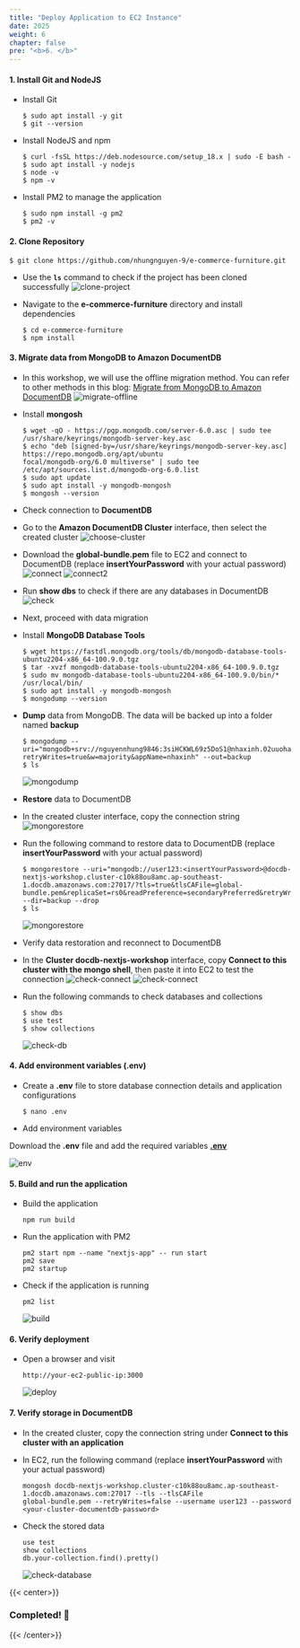 ```yaml
---
title: "Deploy Application to EC2 Instance"
date: 2025
weight: 6
chapter: false
pre: "<b>6. </b>"
---
```


#### 1. Install Git and NodeJS

- Install Git

  ```shell
  $ sudo apt install -y git
  $ git --version
  ```

- Install NodeJS and npm

  ```shell
  $ curl -fsSL https://deb.nodesource.com/setup_18.x | sudo -E bash -
  $ sudo apt install -y nodejs
  $ node -v
  $ npm -v
  ```

- Install PM2 to manage the application

  ```shell
  $ sudo npm install -g pm2
  $ pm2 -v
  ```

#### 2. Clone Repository

```shell
$ git clone https://github.com/nhungnguyen-9/e-commerce-furniture.git
```

- Use the **`ls`** command to check if the project has been cloned successfully
  ![clone-project](/images/6-deploy-the-application-to-ec2/6.1.png)

- Navigate to the **e-commerce-furniture** directory and install dependencies

  ```shell
  $ cd e-commerce-furniture
  $ npm install
  ```

#### 3. Migrate data from MongoDB to Amazon DocumentDB

- In this workshop, we will use the offline migration method. You can refer to other methods in this blog: [Migrate from
  MongoDB to Amazon
  DocumentDB](https://aws.amazon.com/blogs/database/migrate-from-mongodb-to-amazon-documentdb-using-the-offline-method/)
  ![migrate-offline](/images/6-deploy-the-application-to-ec2/offline-migration-approach.gif)

- Install **mongosh**

  ```shell
  $ wget -qO - https://pgp.mongodb.com/server-6.0.asc | sudo tee /usr/share/keyrings/mongodb-server-key.asc
  $ echo "deb [signed-by=/usr/share/keyrings/mongodb-server-key.asc] https://repo.mongodb.org/apt/ubuntu
  focal/mongodb-org/6.0 multiverse" | sudo tee /etc/apt/sources.list.d/mongodb-org-6.0.list
  $ sudo apt update
  $ sudo apt install -y mongodb-mongosh
  $ mongosh --version
  ```

- Check connection to **DocumentDB**

- Go to the **Amazon DocumentDB Cluster** interface, then select the created cluster
  ![choose-cluster](/images/6-deploy-the-application-to-ec2/6.3.png)
- Download the **global-bundle.pem** file to EC2 and connect to DocumentDB (replace **insertYourPassword** with your actual password)
  ![connect](/images/6-deploy-the-application-to-ec2/6.4.png)
  ![connect2](/images/6-deploy-the-application-to-ec2/6.5.png)

- Run **show dbs** to check if there are any databases in DocumentDB
  ![check](/images/6-deploy-the-application-to-ec2/6.6.png)

- Next, proceed with data migration

- Install **MongoDB Database Tools**

  ```shell
  $ wget https://fastdl.mongodb.org/tools/db/mongodb-database-tools-ubuntu2204-x86_64-100.9.0.tgz
  $ tar -xvzf mongodb-database-tools-ubuntu2204-x86_64-100.9.0.tgz
  $ sudo mv mongodb-database-tools-ubuntu2204-x86_64-100.9.0/bin/* /usr/local/bin/
  $ sudo apt install -y mongodb-mongosh
  $ mongodump --version
  ```

- **Dump** data from MongoDB. The data will be backed up into a folder named **backup**

  ```shell
  $ mongodump --uri="mongodb+srv://nguyennhung9846:3siHCKWL69z5DoS1@nhaxinh.02uuoha.mongodb.net/?retryWrites=true&w=majority&appName=nhaxinh" --out=backup
  $ ls
  ```

  ![mongodump](/images/6-deploy-the-application-to-ec2/6.7.png)

- **Restore** data to DocumentDB
- In the created cluster interface, copy the connection string
  ![mongorestore](/images/6-deploy-the-application-to-ec2/6.8.png)
- Run the following command to restore data to DocumentDB (replace **insertYourPassword** with your actual password)

  ```shell
  $ mongorestore --uri="mongodb://user123:<insertYourPassword>@docdb-nextjs-workshop.cluster-c10k88ou8amc.ap-southeast-1.docdb.amazonaws.com:27017/?tls=true&tlsCAFile=global-bundle.pem&replicaSet=rs0&readPreference=secondaryPreferred&retryWrites=false" --dir=backup --drop
  $ ls
  ```

  ![mongorestore](/images/6-deploy-the-application-to-ec2/6.9.png)

- Verify data restoration and reconnect to DocumentDB
- In the **Cluster docdb-nextjs-workshop** interface, copy **Connect to this cluster with the mongo shell**, then paste it into EC2 to test the connection
  ![check-connect](/images/6-deploy-the-application-to-ec2/6.10.png)
  ![check-connect](/images/6-deploy-the-application-to-ec2/6.11.png)
- Run the following commands to check databases and collections

  ```shell
  $ show dbs
  $ use test
  $ show collections
  ```

  ![check-db](/images/6-deploy-the-application-to-ec2/6.12.png)

#### 4. Add environment variables (.env)

- Create a **.env** file to store database connection details and application configurations

  ```shell
  $ nano .env
  ```

- Add environment variables

Download the **.env** file and add the required variables **[.env](https://drive.google.com/file/d/1PH2-dZjuWKzp2cHs6MVGqb57LLpHhWoR/view?usp=sharing)**

![env](/images/6-deploy-the-application-to-ec2/6.13.png)

#### 5. Build and run the application

- Build the application

  ```
  npm run build
  ```

- Run the application with PM2

  ```
  pm2 start npm --name "nextjs-app" -- run start
  pm2 save
  pm2 startup
  ```

- Check if the application is running

  ```
  pm2 list
  ```

  ![build](/images/6-deploy-the-application-to-ec2/6.14.png)

#### 6. Verify deployment

- Open a browser and visit

  ```
  http://your-ec2-public-ip:3000
  ```

  ![deploy](/images/6-deploy-the-application-to-ec2/6.15.png)

#### 7. Verify storage in DocumentDB

- In the created cluster, copy the connection string under **Connect to this cluster with an application**
- In EC2, run the following command (replace **insertYourPassword** with your actual password)

  ```
  mongosh docdb-nextjs-workshop.cluster-c10k88ou8amc.ap-southeast-1.docdb.amazonaws.com:27017 --tls --tlsCAFile
  global-bundle.pem --retryWrites=false --username user123 --password <your-cluster-documentdb-password>
  ```

- Check the stored data

  ```
  use test
  show collections
  db.your-collection.find().pretty()
  ```

  ![check-database](/images/6-deploy-the-application-to-ec2/6.16.png)

{{< center>}}

### **Completed! 🚀**

{{< /center>}}
